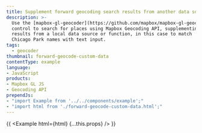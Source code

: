 ```yaml
---
title: Supplement forward geocoding search results from another data source
description: >-
  Use the [mapbox-gl-geocoder](https://github.com/mapbox/mapbox-gl-geocoder)
  control to search for places using Mapbox Geocoding API, supplementing
  results from a local data source or function, in this case to match
  Chicago Park names with text input.
tags:
  - geocoder
thumbnail: forward-geocode-custom-data
contentType: example
language:
- JavaScript
products:
- Mapbox GL JS
- Geocoding API
prependJs:
- "import Example from '../../components/example';"
- "import html from './forward-geocode-custom-data.html';"
---
```


{{ <Example html={html} {...this.props} /> }}
